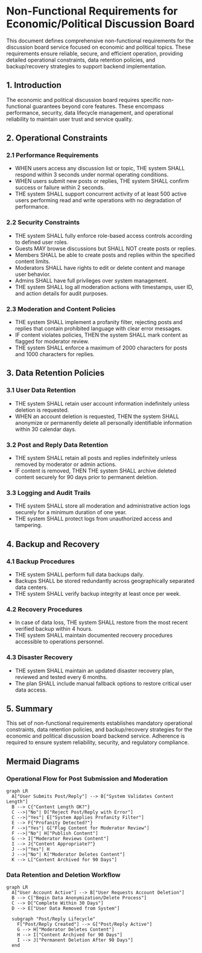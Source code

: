# Non-Functional Requirements for Economic/Political Discussion Board

This document defines comprehensive non-functional requirements for the discussion board service focused on economic and political topics. These requirements ensure reliable, secure, and efficient operation, providing detailed operational constraints, data retention policies, and backup/recovery strategies to support backend implementation.

## 1. Introduction
The economic and political discussion board requires specific non-functional guarantees beyond core features. These encompass performance, security, data lifecycle management, and operational reliability to maintain user trust and service quality.

## 2. Operational Constraints

### 2.1 Performance Requirements
- WHEN users access any discussion list or topic, THE system SHALL respond within 3 seconds under normal operating conditions.
- WHEN users submit new posts or replies, THE system SHALL confirm success or failure within 2 seconds.
- THE system SHALL support concurrent activity of at least 500 active users performing read and write operations with no degradation of performance.

### 2.2 Security Constraints
- THE system SHALL fully enforce role-based access controls according to defined user roles.
- Guests MAY browse discussions but SHALL NOT create posts or replies.
- Members SHALL be able to create posts and replies within the specified content limits.
- Moderators SHALL have rights to edit or delete content and manage user behavior.
- Admins SHALL have full privileges over system management.
- THE system SHALL log all moderation actions with timestamps, user ID, and action details for audit purposes.

### 2.3 Moderation and Content Policies
- THE system SHALL implement a profanity filter, rejecting posts and replies that contain prohibited language with clear error messages.
- IF content violates policies, THEN the system SHALL mark content as flagged for moderator review.
- THE system SHALL enforce a maximum of 2000 characters for posts and 1000 characters for replies.

## 3. Data Retention Policies

### 3.1 User Data Retention
- THE system SHALL retain user account information indefinitely unless deletion is requested.
- WHEN an account deletion is requested, THEN the system SHALL anonymize or permanently delete all personally identifiable information within 30 calendar days.

### 3.2 Post and Reply Data Retention
- THE system SHALL retain all posts and replies indefinitely unless removed by moderator or admin actions.
- IF content is removed, THEN THE system SHALL archive deleted content securely for 90 days prior to permanent deletion.

### 3.3 Logging and Audit Trails
- THE system SHALL store all moderation and administrative action logs securely for a minimum duration of one year.
- THE system SHALL protect logs from unauthorized access and tampering.

## 4. Backup and Recovery

### 4.1 Backup Procedures
- THE system SHALL perform full data backups daily.
- Backups SHALL be stored redundantly across geographically separated data centers.
- THE system SHALL verify backup integrity at least once per week.

### 4.2 Recovery Procedures
- In case of data loss, THE system SHALL restore from the most recent verified backup within 4 hours.
- THE system SHALL maintain documented recovery procedures accessible to operations personnel.

### 4.3 Disaster Recovery
- THE system SHALL maintain an updated disaster recovery plan, reviewed and tested every 6 months.
- The plan SHALL include manual fallback options to restore critical user data access.

## 5. Summary
This set of non-functional requirements establishes mandatory operational constraints, data retention policies, and backup/recovery strategies for the economic and political discussion board backend service. Adherence is required to ensure system reliability, security, and regulatory compliance.

## Mermaid Diagrams

### Operational Flow for Post Submission and Moderation
```mermaid
graph LR
  A["User Submits Post/Reply"] --> B["System Validates Content Length"]
  B --> C{"Content Length OK?"}
  C -->|"No"| D["Reject Post/Reply with Error"]
  C -->|"Yes"| E["System Applies Profanity Filter"]
  E --> F{"Profanity Detected?"}
  F -->|"Yes"| G["Flag Content for Moderator Review"]
  F -->|"No"| H["Publish Content"]
  G --> I["Moderator Reviews Content"]
  I --> J{"Content Appropriate?"}
  J -->|"Yes"| H
  J -->|"No"| K["Moderator Deletes Content"]
  K --> L["Content Archived for 90 Days"]
```

### Data Retention and Deletion Workflow
```mermaid
graph LR
  A["User Account Active"] --> B["User Requests Account Deletion"]
  B --> C["Begin Data Anonymization/Delete Process"]
  C --> D["Complete Within 30 Days"]
  D --> E["User Data Removed from System"]

  subgraph "Post/Reply Lifecycle"
    F["Post/Reply Created"] --> G["Post/Reply Active"]
    G --> H["Moderator Deletes Content"]
    H --> I["Content Archived for 90 Days"]
    I --> J["Permanent Deletion After 90 Days"]
  end
```
